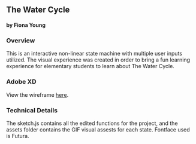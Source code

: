 ## The Water Cycle
#### by Fiona Young



### Overview
This is an interactive non-linear state machine with multiple user inputs utilized. The visual experience was created in order to bring a fun learning experience for elementary students to learn about The Water Cycle. 

### Adobe XD

View the wireframe [here](https://xd.adobe.com/view/277ff4b2-097d-4efa-acbf-11416d3e4dda-722c/?fullscreen).

### Technical Details

The sketch.js contains all the edited functions for the project, and the assets folder contains the GIF visual assests for each state. Fontface used is Futura.